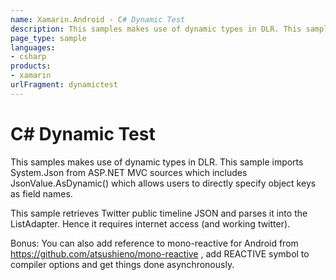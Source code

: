 ```yaml
---
name: Xamarin.Android - C# Dynamic Test
description: This samples makes use of dynamic types in DLR. This sample imports System.Json from ASP.NET MVC sources which includes JsonValue.AsDynamic() which...
page_type: sample
languages:
- csharp
products:
- xamarin
urlFragment: dynamictest
---
```

# C# Dynamic Test

This samples makes use of dynamic types in DLR. This sample imports
System.Json from ASP.NET MVC sources which includes JsonValue.AsDynamic()
which allows users to directly specify object keys as field names.

This sample retrieves Twitter public timeline JSON and parses it into
the ListAdapter. Hence it requires internet access (and working twitter).

Bonus:
You can also add reference to mono-reactive for Android from
https://github.com/atsushieno/mono-reactive , add REACTIVE symbol to
compiler options and get things done asynchronously.
